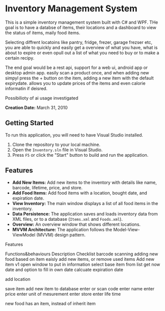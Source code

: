 # Inventory Management System

This is a simple inventory management system built with C# and WPF.
THe goal is to have a databse of items, their locations and a dashboard to view the status of items, maily food items.

Selecting diffrent locatoins like pantry, fridge, frezer, garage frezser etc, you are able to quickly and easily get a overview of what you have, what is about to expire or even opull out a list of what you need to buy or to make a certain recipy.

The end goal would be a rest api, support for a web ui, android app or desktop admin app.
easily scan a product once, and when adding new simpyl press the + button on the item, adding a new item with the default expirydate. allows you to update prices of the items and even calorie informatin if deisred.

Possibilioty of ai usage investigated

**Creation Date:** March 31, 2010

## Getting Started

To run this application, you will need to have Visual Studio installed.

1. Clone the repository to your local machine.
2. Open the `Inventory.sln` file in Visual Studio.
3. Press `F5` or click the "Start" button to build and run the application.

## Features
*   **Add New Items:** Add new items to the inventory with details like name, barcode, lifetime, price, and store.
*   **Add Food Items:** Add food items with a location, bought date, and expiration date.
*   **View Inventory:** The main window displays a list of all food items in the inventory.
*   **Data Persistence:** The application saves and loads inventory data from XML files, or to a database (`Items.xml` and `Foods.xml`).
*   **Overview:** An overview window that shows different locations.
*   **MVVM Architecture:** The application follows the Model-View-ViewModel (MVVM) design pattern.



Features

Functions&behaviours
Description
Checklist
barcode scanning
adding new food based on item
  eaisly add new items, or remove used items
Add new item v1
open window to put in information
select base item from list
get now date and option to fill in own date
calcuate expiration date

add location

save item
add new item to database
enter or scan code
enter name
enter price
enter unit of mesurement
enter store
enter life time

new food has an item, instead of inherit item
